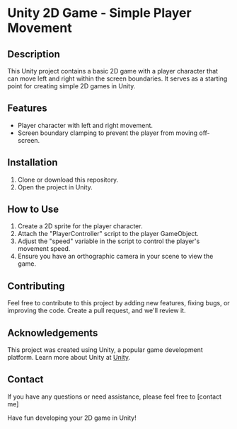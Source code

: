 # Unity 2D Game - Simple Player Movement

## Description
This Unity project contains a basic 2D game with a player character that can move left and right within the screen boundaries. It serves as a starting point for creating simple 2D games in Unity.

## Features
- Player character with left and right movement.
- Screen boundary clamping to prevent the player from moving off-screen.

## Installation
1. Clone or download this repository.
2. Open the project in Unity.

## How to Use
1. Create a 2D sprite for the player character.
2. Attach the "PlayerController" script to the player GameObject.
3. Adjust the "speed" variable in the script to control the player's movement speed.
4. Ensure you have an orthographic camera in your scene to view the game.

## Contributing
Feel free to contribute to this project by adding new features, fixing bugs, or improving the code. Create a pull request, and we'll review it.

## Acknowledgements
This project was created using Unity, a popular game development platform. Learn more about Unity at [Unity](https://unity.com/).

## Contact
If you have any questions or need assistance, please feel free to [contact me]

Have fun developing your 2D game in Unity!

